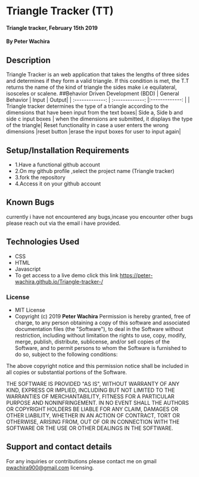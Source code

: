 
# Triangle Tracker (TT)
#### Triangle tracker, February 15th 2019
#### By **Peter Wachira**
## Description
Triangle Tracker is an web application that takes the lengths of three sides and determines if they form a valid triangle.  If this condition is met, the T.T returns the name of the kind of triangle the sides make i.e equilateral, isosceles or  scalene.
##Behavior Driven Development (BDD)
| General Behavior |   Input   | Output|
| :-------------: | :-------------: |:-------------: |
| Triangle tracker determines the type of a triangle  according  to the dimensions that have been input from the text boxes| Side a, Side b and side c input boxes       |  when the dimensions are submitted, it displays the type of the triangle| Reset functionality in case a user enters the wrong dimensions |reset button |erase the input boxes for user to input again|
## Setup/Installation Requirements
* 1.Have a functional github account
* 2.On my github profile ,select the project name (Triangle tracker)
* 3.fork the repository
* 4.Access it on your github account
## Known Bugs
currently i have not encountered any bugs,incase you encounter other bugs please reach out via the email i have provided.
## Technologies Used
* CSS
* HTML
* Javascript
* To get access to a live demo click this link https://peter-wachira.github.io/Triangle-tracker-/    

### License
* MIT License
* Copyright (c) 2019 **Peter Wachira**
Permission is hereby granted, free of charge, to any person obtaining a copy of this software and associated documentation files (the "Software"), to deal in the Software without restriction, including without limitation the rights to use, copy, modify, merge, publish, distribute, sublicense, and/or sell copies of the Software, and to permit persons to whom the Software is furnished to do so, subject to the following conditions:

The above copyright notice and this permission notice shall be included in all copies or substantial portions of the Software.

THE SOFTWARE IS PROVIDED "AS IS", WITHOUT WARRANTY OF ANY KIND, EXPRESS OR IMPLIED, INCLUDING BUT NOT LIMITED TO THE WARRANTIES OF MERCHANTABILITY, FITNESS FOR A PARTICULAR PURPOSE AND NONINFRINGEMENT. IN NO EVENT SHALL THE AUTHORS OR COPYRIGHT HOLDERS BE LIABLE FOR ANY CLAIM, DAMAGES OR OTHER LIABILITY, WHETHER IN AN ACTION OF CONTRACT, TORT OR OTHERWISE, ARISING FROM, OUT OF OR IN CONNECTION WITH THE SOFTWARE OR THE USE OR OTHER DEALINGS IN THE SOFTWARE.
## Support and contact details
For any inquiries or contributions please contact me on gmail pwachira900@gmail.com
 licensing.
